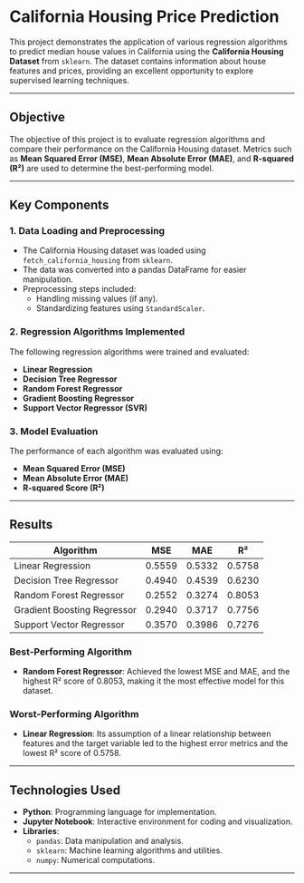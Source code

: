 # California Housing Price Prediction

This project demonstrates the application of various regression algorithms to predict median house values in California using the **California Housing Dataset** from `sklearn`. The dataset contains information about house features and prices, providing an excellent opportunity to explore supervised learning techniques.

---

## **Objective**
The objective of this project is to evaluate regression algorithms and compare their performance on the California Housing dataset. Metrics such as **Mean Squared Error (MSE)**, **Mean Absolute Error (MAE)**, and **R-squared (R²)** are used to determine the best-performing model.

---

## **Key Components**

### 1. **Data Loading and Preprocessing**
- The California Housing dataset was loaded using `fetch_california_housing` from `sklearn`.
- The data was converted into a pandas DataFrame for easier manipulation.
- Preprocessing steps included:
  - Handling missing values (if any).
  - Standardizing features using `StandardScaler`.

### 2. **Regression Algorithms Implemented**
The following regression algorithms were trained and evaluated:
- **Linear Regression**
- **Decision Tree Regressor**
- **Random Forest Regressor**
- **Gradient Boosting Regressor**
- **Support Vector Regressor (SVR)**

### 3. **Model Evaluation**
The performance of each algorithm was evaluated using:
- **Mean Squared Error (MSE)**
- **Mean Absolute Error (MAE)**
- **R-squared Score (R²)**

---

## **Results**

| Algorithm                | MSE       | MAE       | R²         |
|--------------------------|-----------|-----------|------------|
| Linear Regression        | 0.5559    | 0.5332    | 0.5758     |
| Decision Tree Regressor  | 0.4940    | 0.4539    | 0.6230     |
| Random Forest Regressor  | 0.2552    | 0.3274    | 0.8053     |
| Gradient Boosting Regressor | 0.2940 | 0.3717    | 0.7756     |
| Support Vector Regressor | 0.3570    | 0.3986    | 0.7276     |

### **Best-Performing Algorithm**
- **Random Forest Regressor**: Achieved the lowest MSE and MAE, and the highest R² score of 0.8053, making it the most effective model for this dataset.

### **Worst-Performing Algorithm**
- **Linear Regression**: Its assumption of a linear relationship between features and the target variable led to the highest error metrics and the lowest R² score of 0.5758.

---

## **Technologies Used**
- **Python**: Programming language for implementation.
- **Jupyter Notebook**: Interactive environment for coding and visualization.
- **Libraries**: 
  - `pandas`: Data manipulation and analysis.
  - `sklearn`: Machine learning algorithms and utilities.
  - `numpy`: Numerical computations.

---

